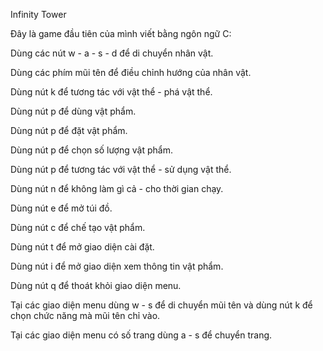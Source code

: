 Infinity Tower

Đây là game đầu tiên của mình viết bằng ngôn ngữ C:

Dùng các nút w - a - s - d để di chuyển nhân vật.

Dùng các phím mũi tên để điều chỉnh hướng của nhân vật.

Dùng nút k để tương tác với vật thể - phá vật thể.

Dùng nút p để dùng vật phẩm.

Dùng nút p để đặt vật phẩm.

Dùng nút p để chọn số lượng vật phẩm.

Dùng nút p để tương tác với vật thể - sử dụng vật thể.

Dùng nút n để không làm gì cả - cho thời gian chạy.

Dùng nút e để mở túi đồ.

Dùng nút c để chế tạo vật phẩm.

Dùng nút t để mở giao diện cài đặt.

Dùng nút i để mở giao diện xem thông tin vật phẩm.

Dùng nút q để thoát khỏi giao diện menu.

Tại các giao diện menu dùng w - s để di chuyển mũi tên và dùng nút k để chọn chức năng mà mũi tên chỉ vào.

Tại các giao diện menu có số trang dùng a - s để chuyển trang.
